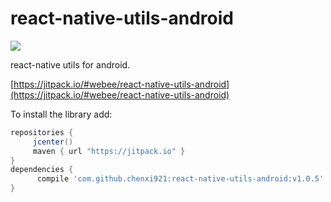 # react-native-utils-android
[![](https://jitpack.io/v/chenxi921/react-native-utils-android.svg)](https://jitpack.io/#chenxi921/react-native-utils-android)


react-native utils for android.

[https://jitpack.io/#webee/react-native-utils-android](https://jitpack.io/#webee/react-native-utils-android)

To install the library add:

   ```gradle
   repositories {
        jcenter()
        maven { url "https://jitpack.io" }
   }
   dependencies {
         compile 'com.github.chenxi921:react-native-utils-android:v1.0.5'
   }
   ```
